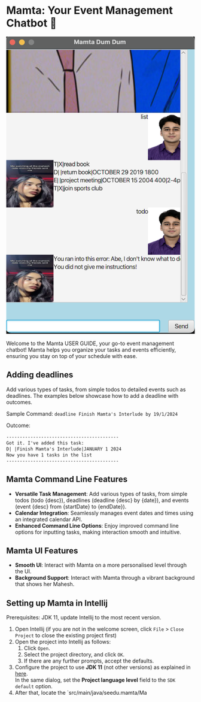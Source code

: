 # Mamta: Your Event Management Chatbot 🤖

![Ui.png](Ui.png)

Welcome to the Mamta USER GUIDE, your go-to event management chatbot! Mamta helps you organize your tasks and events efficiently, ensuring you stay on top of your schedule with ease.


## Adding deadlines


Add various types of tasks, from simple todos to detailed events such as deadlines. The examples below showcase how to add a deadline with outcomes.

Sample Command:
`deadline Finish Mamta's Interlude by 19/1/2024`

Outcome:

```
------------------------------------------
Got it. I've added this task:
D| |Finish Mamta's Interlude|JANUARY 1 2024
Now you have 1 tasks in the list
------------------------------------------
```

## Mamta Command Line Features
- **Versatile Task Management**: Add various types of tasks, from simple todos (todo {desc}), deadlines (deadline {desc} by {date}), and events (event {desc} from {startDate} to {endDate}).
- **Calendar Integration**: Seamlessly manages event dates and times using an integrated calendar API.
- **Enhanced Command Line Options**: Enjoy improved command line options for inputting tasks, making interaction smooth and intuitive.

## Mamta UI Features
- **Smooth UI**: Interact with Mamta on a more personalised level through the UI.
- **Background Support**: Interact with Mamta through a vibrant background that shows her Mahesh.

## Setting up Mamta in Intellij

Prerequisites: JDK 11, update Intellij to the most recent version.

1. Open Intellij (if you are not in the welcome screen, click `File` > `Close Project` to close the existing project first)
1. Open the project into Intellij as follows:
    1. Click `Open`.
    1. Select the project directory, and click `OK`.
    1. If there are any further prompts, accept the defaults.
1. Configure the project to use **JDK 11** (not other versions) as explained in [here](https://www.jetbrains.com/help/idea/sdk.html#set-up-jdk).<br>
   In the same dialog, set the **Project language level** field to the `SDK default` option.
3. After that, locate the `src/main/java/seedu.mamta/Ma
